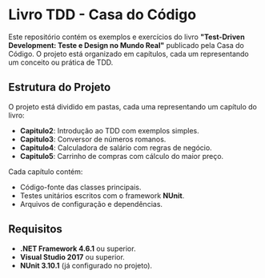 # Livro TDD - Casa do Código

Este repositório contém os exemplos e exercícios do livro **"Test-Driven Development: Teste e Design no Mundo Real"** publicado pela Casa do Código. O projeto está organizado em capítulos, cada um representando um conceito ou prática de TDD.

## Estrutura do Projeto

O projeto está dividido em pastas, cada uma representando um capítulo do livro:

- **Capitulo2**: Introdução ao TDD com exemplos simples.
- **Capitulo3**: Conversor de números romanos.
- **Capitulo4**: Calculadora de salário com regras de negócio.
- **Capitulo5**: Carrinho de compras com cálculo do maior preço.

Cada capítulo contém:

- Código-fonte das classes principais.
- Testes unitários escritos com o framework **NUnit**.
- Arquivos de configuração e dependências.

## Requisitos

- **.NET Framework 4.6.1** ou superior.
- **Visual Studio 2017** ou superior.
- **NUnit 3.10.1** (já configurado no projeto).

